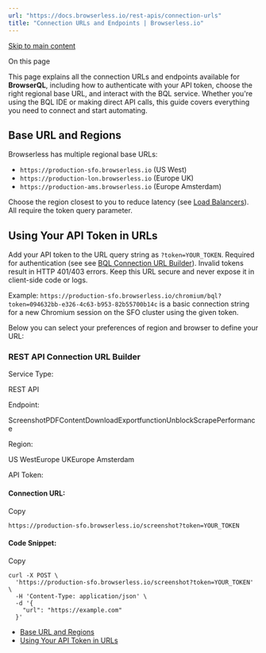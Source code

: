 ```yaml
---
url: "https://docs.browserless.io/rest-apis/connection-urls"
title: "Connection URLs and Endpoints | Browserless.io"
---
```


[Skip to main content](https://docs.browserless.io/rest-apis/connection-urls#__docusaurus_skipToContent_fallback)

On this page

This page explains all the connection URLs and endpoints available for **BrowserQL**, including how to authenticate with your API token, choose the right regional base URL, and interact with the BQL service. Whether you're using the BQL IDE or making direct API calls, this guide covers everything you need to connect and start automating.

## Base URL and Regions [​](https://docs.browserless.io/rest-apis/connection-urls\#base-url-and-regions "Direct link to Base URL and Regions")

Browserless has multiple regional base URLs:

- `https://production-sfo.browserless.io` (US West)
- `https://production-lon.browserless.io` (Europe UK)
- `https://production-ams.browserless.io` (Europe Amsterdam)

Choose the region closest to you to reduce latency (see [Load Balancers](https://docs.browserless.io/baas/load-balancers)). All require the token query parameter.

## Using Your API Token in URLs [​](https://docs.browserless.io/rest-apis/connection-urls\#using-your-api-token-in-urls "Direct link to Using Your API Token in URLs")

Add your API token to the URL query string as `?token=YOUR_TOKEN`. Required for authentication (see see [BQL Connection URL Builder](https://docs.browserless.io/browserql/connection-urls)). Invalid tokens result in HTTP 401/403 errors. Keep this URL secure and never expose it in client-side code or logs.

Example:
`https://production-sfo.browserless.io/chromium/bql?token=094632bb-e326-4c63-b953-82b55700b14c` is a basic connection string for a new Chromium session on the SFO cluster using the given token.

Below you can select your preferences of region and browser to define your URL:

### REST API Connection URL Builder

Service Type:

REST API

Endpoint:

ScreenshotPDFContentDownloadExportfunctionUnblockScrapePerformance

Region:

US WestEurope UKEurope Amsterdam

API Token:

#### Connection URL:

Copy

```
https://production-sfo.browserless.io/screenshot?token=YOUR_TOKEN
```

#### Code Snippet:

Copy

```
curl -X POST \
  'https://production-sfo.browserless.io/screenshot?token=YOUR_TOKEN' \
  -H 'Content-Type: application/json' \
  -d '{
    "url": "https://example.com"
  }'
```

- [Base URL and Regions](https://docs.browserless.io/rest-apis/connection-urls#base-url-and-regions)
- [Using Your API Token in URLs](https://docs.browserless.io/rest-apis/connection-urls#using-your-api-token-in-urls)